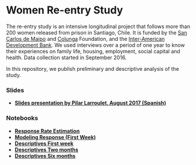# Women Re-entry Study

The re-entry study is an intensive longitudinal project that follows more than 200 women released from prison in Santiago, Chile. It is funded by the [San Carlos de Maipo](http://www.fsancarlos.cl/) and [Colunga](https://www.fundacioncolunga.org/) Foundation, and the [Inter-American Development Bank](http://www.iadb.org/). We used interviews over a period of one year to know their experiences on  family life, housing, employment, social capital and health. Data collection started in September 2016.

In this repository, we publish preliminary and descriptive analysis of the study.

### Slides

- **[Slides presentation by Pilar Larroulet, August 2017 (Spanish)](reports/isuc_08_2017.pdf)**

### Notebooks

- **[Response Rate Estimation](reports/general/reentry_chile_response_rates.ipynb)**
- **[Modeling Response (First Week)](reports/general/predicting_response_rate.ipynb)**
- **[Descriptives First week](reports/general/exploring_first_week.ipynb)**
- **[Descriptives Two months](reports/general/exploring_two_months.ipynb)**
- **[Descriptives Six months](reports/general/exploring_six_months.ipynb)**
